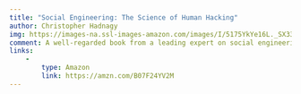 ```yaml
---
title: "Social Engineering: The Science of Human Hacking"
author: Christopher Hadnagy
img: https://images-na.ssl-images-amazon.com/images/I/5175YkYe16L._SX331_BO1,204,203,200_.jpg
comment: A well-regarded book from a leading expert on social engineering. Hadnagy organizes the Social Engineer Village at DEF CON.
links:
    -
        type: Amazon
        link: https://amzn.com/B07F24YV2M
---
```

